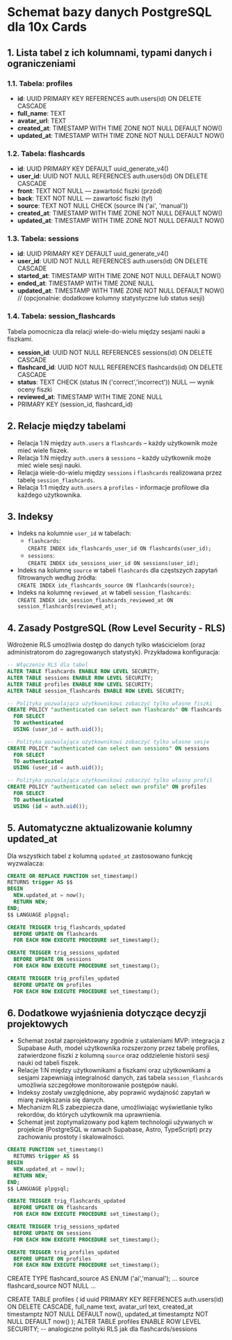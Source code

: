 # Schemat bazy danych PostgreSQL dla 10x Cards

## 1. Lista tabel z ich kolumnami, typami danych i ograniczeniami

### 1.1. Tabela: profiles
- **id**: UUID PRIMARY KEY REFERENCES auth.users(id) ON DELETE CASCADE  
- **full_name**: TEXT  
- **avatar_url**: TEXT  
- **created_at**: TIMESTAMP WITH TIME ZONE NOT NULL DEFAULT NOW()  
- **updated_at**: TIMESTAMP WITH TIME ZONE NOT NULL DEFAULT NOW()

### 1.2. Tabela: flashcards
- **id**: UUID PRIMARY KEY DEFAULT uuid_generate_v4()  
- **user_id**: UUID NOT NULL REFERENCES auth.users(id) ON DELETE CASCADE  
- **front**: TEXT NOT NULL            — zawartość fiszki (przód)  
- **back**: TEXT NOT NULL             — zawartość fiszki (tył)  
- **source**: TEXT NOT NULL CHECK (source IN ('ai', 'manual'))  
- **created_at**: TIMESTAMP WITH TIME ZONE NOT NULL DEFAULT NOW()  
- **updated_at**: TIMESTAMP WITH TIME ZONE NOT NULL DEFAULT NOW()

### 1.3. Tabela: sessions
- **id**: UUID PRIMARY KEY DEFAULT uuid_generate_v4()  
- **user_id**: UUID NOT NULL REFERENCES auth.users(id) ON DELETE CASCADE  
- **started_at**: TIMESTAMP WITH TIME ZONE NOT NULL DEFAULT NOW()  
- **ended_at**: TIMESTAMP WITH TIME ZONE NULL  
- **updated_at**: TIMESTAMP WITH TIME ZONE NOT NULL DEFAULT NOW()  
// (opcjonalnie: dodatkowe kolumny statystyczne lub status sesji)

### 1.4. Tabela: session_flashcards
Tabela pomocnicza dla relacji wiele-do-wielu między sesjami nauki a fiszkami.
- **session_id**: UUID NOT NULL REFERENCES sessions(id) ON DELETE CASCADE  
- **flashcard_id**: UUID NOT NULL REFERENCES flashcards(id) ON DELETE CASCADE  
- **status**: TEXT CHECK (status IN ('correct','incorrect')) NULL            — wynik oceny fiszki  
- **reviewed_at**: TIMESTAMP WITH TIME ZONE NULL  
- PRIMARY KEY (session_id, flashcard_id)

## 2. Relacje między tabelami
- Relacja 1:N między `auth.users` a `flashcards` – każdy użytkownik może mieć wiele fiszek.
- Relacja 1:N między `auth.users` a `sessions` – każdy użytkownik może mieć wiele sesji nauki.
- Relacja wiele-do-wielu między `sessions` i `flashcards` realizowana przez tabelę `session_flashcards`.
- Relacja 1:1 między `auth.users` a `profiles` - informacje profilowe dla każdego użytkownika.

## 3. Indeksy
- Indeks na kolumnie `user_id` w tabelach:
  - `flashcards`:  
    `CREATE INDEX idx_flashcards_user_id ON flashcards(user_id);`
  - `sessions`:  
    `CREATE INDEX idx_sessions_user_id ON sessions(user_id);`
- Indeks na kolumnę `source` w tabeli `flashcards` dla częstszych zapytań filtrowanych według źródła:  
  `CREATE INDEX idx_flashcards_source ON flashcards(source);`
- Indeks na kolumnę `reviewed_at` w tabeli `session_flashcards`:  
  `CREATE INDEX idx_session_flashcards_reviewed_at ON session_flashcards(reviewed_at);`

## 4. Zasady PostgreSQL (Row Level Security - RLS)
Wdrożenie RLS umożliwia dostęp do danych tylko właścicielom (oraz administratorom do zagregowanych statystyk). Przykładowa konfiguracja:

```sql
-- Włączenie RLS dla tabel
ALTER TABLE flashcards ENABLE ROW LEVEL SECURITY;
ALTER TABLE sessions ENABLE ROW LEVEL SECURITY;
ALTER TABLE profiles ENABLE ROW LEVEL SECURITY;
ALTER TABLE session_flashcards ENABLE ROW LEVEL SECURITY;

-- Polityka pozwalająca użytkownikowi zobaczyć tylko własne fiszki
CREATE POLICY "authenticated can select own flashcards" ON flashcards
  FOR SELECT
  TO authenticated
  USING (user_id = auth.uid());

-- Polityka pozwalająca użytkownikowi zobaczyć tylko własne sesje
CREATE POLICY "authenticated can select own sessions" ON sessions
  FOR SELECT
  TO authenticated
  USING (user_id = auth.uid());

-- Polityka pozwalająca użytkownikowi zobaczyć tylko własny profil
CREATE POLICY "authenticated can select own profile" ON profiles
  FOR SELECT
  TO authenticated
  USING (id = auth.uid());
```

## 5. Automatyczne aktualizowanie kolumny updated_at
Dla wszystkich tabel z kolumną `updated_at` zastosowano funkcję wyzwalacza:

```sql
CREATE OR REPLACE FUNCTION set_timestamp()
RETURNS trigger AS $$
BEGIN
  NEW.updated_at = now();
  RETURN NEW;
END;
$$ LANGUAGE plpgsql;

CREATE TRIGGER trig_flashcards_updated
  BEFORE UPDATE ON flashcards
  FOR EACH ROW EXECUTE PROCEDURE set_timestamp();

CREATE TRIGGER trig_sessions_updated
  BEFORE UPDATE ON sessions
  FOR EACH ROW EXECUTE PROCEDURE set_timestamp();

CREATE TRIGGER trig_profiles_updated
  BEFORE UPDATE ON profiles
  FOR EACH ROW EXECUTE PROCEDURE set_timestamp();
```

## 6. Dodatkowe wyjaśnienia dotyczące decyzji projektowych
- Schemat został zaprojektowany zgodnie z ustaleniami MVP: integracja z Supabase Auth, model użytkownika rozszerzony przez tabelę profiles, zatwierdzone fiszki z kolumną `source` oraz oddzielenie historii sesji nauki od tabeli fiszek.
- Relacje 1:N między użytkownikami a fiszkami oraz użytkownikami a sesjami zapewniają integralność danych, zaś tabela `session_flashcards` umożliwia szczegółowe monitorowanie postępów nauki.
- Indeksy zostały uwzględnione, aby poprawić wydajność zapytań w miarę zwiększania się danych.
- Mechanizm RLS zabezpiecza dane, umożliwiając wyświetlanie tylko rekordów, do których użytkownik ma uprawnienia.
- Schemat jest zoptymalizowany pod kątem technologii używanych w projekcie (PostgreSQL w ramach Supabase, Astro, TypeScript) przy zachowaniu prostoty i skalowalności.

```sql
CREATE FUNCTION set_timestamp()
  RETURNS trigger AS $$
BEGIN
  NEW.updated_at = now();
  RETURN NEW;
END;
$$ LANGUAGE plpgsql;

CREATE TRIGGER trig_flashcards_updated
  BEFORE UPDATE ON flashcards
  FOR EACH ROW EXECUTE PROCEDURE set_timestamp();

CREATE TRIGGER trig_sessions_updated
  BEFORE UPDATE ON sessions
  FOR EACH ROW EXECUTE PROCEDURE set_timestamp();

CREATE TRIGGER trig_profiles_updated
  BEFORE UPDATE ON profiles
  FOR EACH ROW EXECUTE PROCEDURE set_timestamp();
```

CREATE TYPE flashcard_source AS ENUM ('ai','manual');
… source flashcard_source NOT NULL …

CREATE TABLE profiles (
  id        uuid PRIMARY KEY REFERENCES auth.users(id) ON DELETE CASCADE,
  full_name text,
  avatar_url text,
  created_at timestamptz NOT NULL DEFAULT now(),
  updated_at timestamptz NOT NULL DEFAULT now()
);
ALTER TABLE profiles ENABLE ROW LEVEL SECURITY;
-- analogiczne polityki RLS jak dla flashcards/sessions
